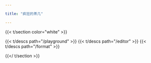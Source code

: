 ```yaml
---

title: "疯狂的茶几"

---
```


{{< t/section color="white" >}}

{{< t/descs  path="/playground" >}}
{{< t/descs  path="/editor" >}}
{{< t/descs  path="/format" >}}

{{</ t/section >}}


